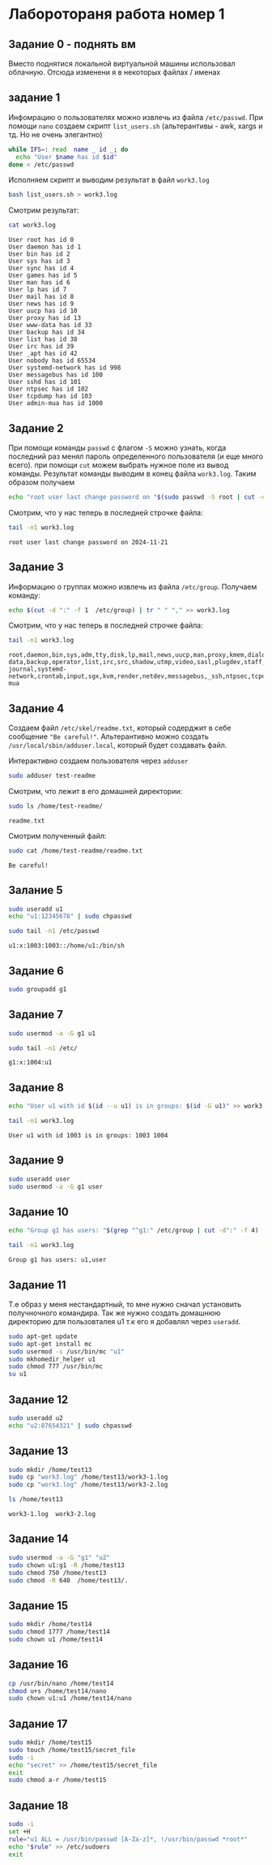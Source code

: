 # Лаборотораня работа номер 1
## Задание 0 - поднять вм
Вместо поднятися локальной виртуальной машины использовал облачную. Отсюда изменени я в некоторых файлах / именах

## задание 1
Инфомрацию о пользователях можно извлечь из файла `/etc/passwd`.
При помощи `nano` создаем скрипт `list_users.sh` (альтерантивы - awk, xargs и тд. Но не очень элегантно)
```bash
while IFS=: read  name _ id _; do
  echo "User $name has id $id"
done < /etc/passwd
```
Исполняем скрипт и выводим результат в файл `work3.log`
```bash
bash list_users.sh > work3.log
```
Смотрим результат:
```bash
cat work3.log
```
```
User root has id 0
User daemon has id 1
User bin has id 2
User sys has id 3
User sync has id 4
User games has id 5
User man has id 6
User lp has id 7
User mail has id 8
User news has id 9
User uucp has id 10
User proxy has id 13
User www-data has id 33
User backup has id 34
User list has id 38
User irc has id 39
User _apt has id 42
User nobody has id 65534
User systemd-network has id 998
User messagebus has id 100
User sshd has id 101
User ntpsec has id 102
User tcpdump has id 103
User admin-mua has id 1000
```

## Задание 2
При помощи команды `passwd` с флагом `-S` можно узнать, когда последний раз менял пароль определенного пользователя (и еще много всего). при помощи `cut` можем выбрать нужное поле из вывод команды. Результат команды выводим в конец файла `work3.log`.  Таким образом получаем
```bash
echo "root user last change password on "$(sudo passwd -S root | cut -d' ' -f3) >> work3.log
```
Смотрим, что у нас теперь в последней строчке файла:
```bash
tail -n1 work3.log
```
```
root user last change password on 2024-11-21
```

## Задание 3
Информацию о группах можно извлечь из файла `/etc/group`. Получаем команду:
```bash
echo $(cut -d ":" -f 1  /etc/group) | tr " " "," >> work3.log
```
Смотрим, что у нас теперь в последней строчке файла:
```bash
tail -n1 work3.log
```
```
root,daemon,bin,sys,adm,tty,disk,lp,mail,news,uucp,man,proxy,kmem,dialout,fax,voice,cdrom,floppy,tape,sudo,audio,dip,www-data,backup,operator,list,irc,src,shadow,utmp,video,sasl,plugdev,staff,games,users,nogroup,systemd-journal,systemd-network,crontab,input,sgx,kvm,render,netdev,messagebus,_ssh,ntpsec,tcpdump,admin-mua
```

## Задание 4

Создаем файл `/etc/skel/readme.txt`, который содерджит в себе сообщение `"Be careful!"`.
Альтерантивно можно создать `/usr/local/sbin/adduser.local`, который будет создавать файл.

Интерактивно создаем пользователя через `adduser`
```bash
sudo adduser test-readme
```
Смотрим, что лежит в его домашней директории:
```bash
sudo ls /home/test-readme/
```
```
readme.txt
```
Смотрим полученный файл:
```bash
sudo cat /home/test-readme/readme.txt
```
```
Be careful!
```

## Залание 5
```bash 
sudo useradd u1
echo "u1:12345678" | sudo chpasswd
```

```bash
sudo tail -n1 /etc/passwd
```
```
u1:x:1003:1003::/home/u1:/bin/sh
```

## Задание 6
```bash
sudo groupadd g1
```

## Задание 7
```bash
sudo usermod -a -G g1 u1
```
```bash
sudo tail -n1 /etc/
```
```
g1:x:1004:u1
```

## Задание 8
```bash
echo "User u1 with id $(id --u u1) is in groups: $(id -G u1)" >> work3.log 
```
```bash
tail -n1 work3.log
```
```
User u1 with id 1003 is in groups: 1003 1004
```

## Задание 9
```bash
sudo useradd user
sudo usermod -a -G g1 user
```

## Задание 10
```bash
echo "Group g1 has users: "$(grep "^g1:" /etc/group | cut -d":" -f 4)
```
```bash
tail -n1 work3.log 
```
```
Group g1 has users: u1,user
```

## Задание 11
Т.е образ у меня нестандартный, то мне нужно сначал установить получночного командира. Так же нужно создать домашнюю директорию для пользовталея u1 т.к его я добавлял через `useradd`.
```bash
sudo apt-get update
sudo apt-get install mc
sudo usermod -s /usr/bin/mc "u1"
sudo mkhomedir_helper u1
sudo chmod 777 /usr/bin/mc
su u1
```

##  Задание 12

```bash
sudo useradd u2
echo "u2:87654321" | sudo chpasswd
```

## Задание 13

```bash
sudo mkdir /home/test13
sudo cp "work3.log" /home/test13/work3-1.log
sudo cp "work3.log" /home/test13/work3-2.log
```

```bash
ls /home/test13
```
```
work3-1.log  work3-2.log
```

## Задание 14
```bash
sudo usermod -a -G "g1" "u2"
sudo chown u1:g1 -R /home/test13
sudo chmod 750 /home/test13
sudo chmod -R 640  /home/test13/.
```

## Задание 15
```bash
sudo mkdir /home/test14
sudo chmod 1777 /home/test14
sudo chown u1 /home/test14
```

## Задание 16
```bash
cp /usr/bin/nano /home/test14
chmod u+s /home/test14/nano
sudo chown u1:u1 /home/test14/nano
```

## Задание 17
```bash
sudo mkdir /home/test15
sudo touch /home/test15/secret_file
sudo -i
echo "secret" >> /home/test15/secret_file
exit
sudo chmod a-r /home/test15
```

## Задание 18
```bash
sudo -i
set +H
rule="u1 ALL = /usr/bin/passwd [A-Za-z]*, !/usr/bin/passwd *root*"
echo "$rule" >> /etc/sudoers
exit
```

